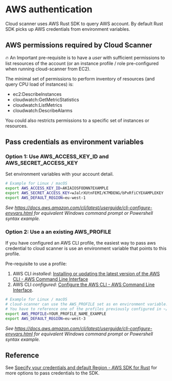 # AWS authentication

Cloud scanner uses AWS Rust SDK to query AWS account. By default Rust SDK picks up AWS credentials from environment variables.

## AWS permissions required by Cloud Scanner

🔥 An Important pre-requisite is to have a *user* with sufficient permissions to list resources of the account (or an instance profile / role pre-configured when running cloud-scanner from EC2).

The minimal set of permissions to perform inventory of resources (and query CPU load of instances) is:

- ec2:DescribeInstances
- cloudwatch:GetMetricStatistics
- cloudwatch:ListMetrics
- cloudwatch:DescribeAlarms

You could also restricts permissions to a specific set of instances or resources.

## Pass credentials as environment variables

### Option 1: Use AWS_ACCESS_KEY_ID and AWS_SECRET_ACCESS_KEY

Set environment variables with your account detail.

```sh
# Example for Linux / macOS
export AWS_ACCESS_KEY_ID=AKIAIOSFODNN7EXAMPLE
export AWS_SECRET_ACCESS_KEY=wJalrXUtnFEMI/K7MDENG/bPxRfiCYEXAMPLEKEY
export AWS_DEFAULT_REGION=eu-west-1
```

*See <https://docs.aws.amazon.com/cli/latest/userguide/cli-configure-envvars.html> for equivalent Windows command prompt or Powershell syntax example.*

### Option 2:  Use a an existing AWS_PROFILE

If you have configured an AWS CLI profile, the easiest way to pass aws credential to cloud scanner  is use an environment variable that points to this profile.

Pre-requisite to use a profile:

1. AWS CLI *installed*: [Installing or updating the latest version of the AWS CLI - AWS Command Line Interface](https://docs.aws.amazon.com/cli/latest/userguide/getting-started-install.html) 
2. AWS CLI *configured*: [Configure the AWS CLI - AWS Command Line Interface](https://docs.aws.amazon.com/cli/latest/userguide/cli-chap-configure.html).

```sh
# Example for Linux / macOS
# cloud-scanner can use the AWS_PROFILE set as en environment variable.
# You have to reference one of the profiles previously configured in ~/.aws/credentials
export AWS_PROFILE=YOUR_PROFILE_NAME_EXAMPLE
export AWS_DEFAULT_REGION=eu-west-3
```

*See <https://docs.aws.amazon.com/cli/latest/userguide/cli-configure-envvars.html> for equivalent Windows command prompt or Powershell syntax example.*

## Reference

See [Specify your credentials and default Region - AWS SDK for Rust](https://docs.aws.amazon.com/sdk-for-rust/latest/dg/credentials.html) for more options to pass credentials to the SDK.
